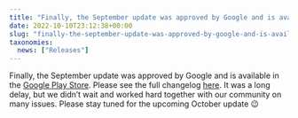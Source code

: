 ```yaml
---
title: "Finally, the September update was approved by Google and is available in the Google Play Store"
date: 2022-10-10T23:12:38+00:00
slug: "finally-the-september-update-was-approved-by-google-and-is-available-in-the-google-play-store"
taxonomies:
  news: ["Releases"]
---
```


Finally, the September update was approved by Google and is available in the [Google Play Store](https://play.google.com/store/apps/details?id=app.organicmaps). Please see the full changelog [here](https://organicmaps.app/news/2022-09-22/as-some-of-you-have-already-discovered-a-new-september-update-of-organic-maps-is-already-available-in-appstore-appgallery-and-f-droid/).
It was a long delay, but we didn’t wait and worked hard together with our community on many issues. Please stay tuned for the upcoming October update 😉
